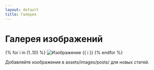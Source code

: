 ```yaml
---
layout: default
title: Галерея
---
```

<h1>Галерея изображений</h1>
<div class="gallery-grid">
  {% for i in (1..10) %}
  <img src="/assets/images/posts/post-{{ i }}.png" alt="Изображение {{ i }}" loading="lazy" class="gallery-item">
  {% endfor %}
</div>
<p>Добавляйте изображения в assets/images/posts/ для новых статей.</p>
